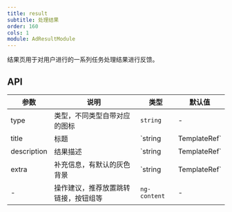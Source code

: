 ```yaml
---
title: result
subtitle: 处理结果
order: 160
cols: 1
module: AdResultModule
---
```


结果页用于对用户进行的一系列任务处理结果进行反馈。

## API

参数 | 说明 | 类型 | 默认值
----|------|-----|------
type | 类型，不同类型自带对应的图标 | `string` | -
title | 标题 | `string | TemplateRef<any>` | -
description | 结果描述 | `string | TemplateRef<any>` | -
extra | 补充信息，有默认的灰色背景 | `string | TemplateRef<any>` | -
- | 操作建议，推荐放置跳转链接，按钮组等 | `ng-content` | -
